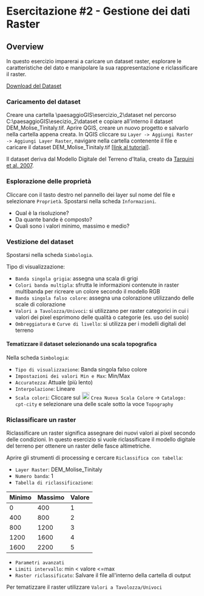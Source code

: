 # Esercitazione #2 - Gestione dei dati Raster

## Overview
In questo esercizio imparerai a caricare un dataset raster, esplorare le caratteristiche del dato e manipolare la sua rappresentazione e riclassificare il raster.

[Download del Dataset](https://github.com/Envixlab/paesaggioGIS/raw/master/dataset/esercitazione_2.zip)

### Caricamento del dataset
Creare una cartella \paesaggioGIS\esercizio_2\dataset nel percorso C:\paesaggioGIS\esecizio_2\dataset e copiare all'interno il dataset DEM_Molise_Tinitaly.tif. Aprire QGIS, creare un nuovo progetto e salvarlo nella cartella appena creata.
In QGIS cliccare su `Layer -> Aggiungi Raster -> Aggiungi Layer Raster`, navigare nella cartella contenente il file e caricare il dataset DEM_Molise_Tinitaly.tif [[link al tutorial](./materiale/tutorial/caricamento_raster/index)].

Il dataset deriva dal Modello Digitale del Terreno d'Italia, creato da  [Tarquini et al. 2007](http://tinitaly.pi.ingv.it/).

### Esplorazione delle proprietà
Cliccare con il tasto destro nel pannello dei layer sul nome del file e selezionare `Proprietà`. Spostarsi nella scheda `Informazioni`.

* Qual è la risoluzione?
* Da quante bande è composto?
* Quali sono i valori minimo, massimo e medio?

### Vestizione del dataset
Spostarsi nella scheda `Simbologia`.

Tipo di visualizzazione:
* `Banda singola grigia`: assegna una scala di grigi
* `Colori banda multipla`: sfrutta le informazioni contenute in raster multibanda per ricreare un colore secondo il modello RGB
* `Banda singola falso colore`: assegna una colorazione utilizzando delle scale di colorazione
* `Valori a Tavolozza/Univoci`: si utilizzano per raster categorici in cui i valori dei pixel esprimono delle qualità o categorie (es. uso del suolo)
* `Ombreggiatura` e `Curve di livello`: si utilizza per i modelli digitali del terreno

#### Tematizzare il dataset selezionando una scala topografica
Nella scheda `Simbologia`:
* `Tipo di visualizzazione`: Banda singola falso colore
* `Impostazioni dei valori Min e Max`: Min/Max
* `Accuratezza`: Attuale (più lento)
* `Interpolazione`: Lineare
* `Scala colori`: Cliccare sul <img src="https://static.thenounproject.com/png/1786994-200.png" alt="dropdown" height="20"> `Crea Nuova Scala Colore` -> `Catalogo: cpt-city` e selezionare una delle scale sotto la voce `Topography`

### Riclassificare un raster
Riclassificare un raster significa assegnare dei nuovi valori ai pixel secondo delle condizioni. In questo esercizio si vuole riclassificare il modello digitale del terreno per ottenere un raster delle fasce altimetriche.

Aprire gli strumenti di processing e cercare `Riclassifica con tabella`:
* `Layer Raster`: DEM_Molise_Tinitaly
* `Numero banda`: 1
* `Tabella di riclassificazione`:

|Minimo|Massimo|Valore|
| ----------- | ----------- | ----------- |
|0            |400          |1            |
|400          |800          |2            |
|800          |1200         |3            |
|1200         |1600         |4            |
|1600         |2200         |5            |

* `Parametri avanzati`
* `Limiti intervallo`: min < valore <=max
* `Raster riclassificato`: Salvare il file all'interno della cartella di output

Per tematizzare il raster utilizzare `Valori a Tavolozza/Univoci`
